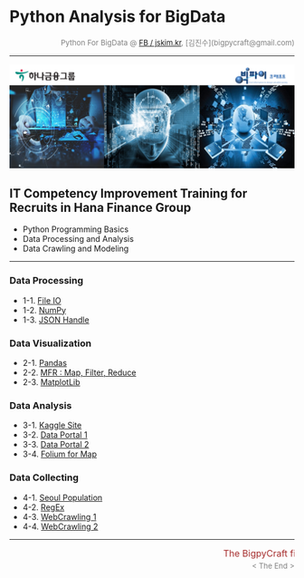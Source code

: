 
# Python Analysis for BigData

<div align='right'><font size=2 color='gray'>Python For BigData @ <font color='blue'><a href='https://www.facebook.com/jskim.kr'>FB / jskim.kr</a></font>, [김진수](bigpycraft@gmail.com)</font></div>
<hr>

<img src="../images/img_front_readme.png">

## IT Competency Improvement Training for Recruits in Hana Finance Group
- Python Programming Basics
- Data Processing and Analysis
- Data Crawling and Modeling

<hr>

### Data Processing 
- 1-1. [File IO                           ][da-11]
- 1-2. [NumPy                             ][da-12]
- 1-3. [JSON Handle                       ][da-13]

### Data Visualization
- 2-1. [Pandas                            ][da-21]
- 2-2. [MFR : Map, Filter, Reduce         ][da-22]
- 2-3. [MatplotLib                        ][da-23]

### Data Analysis
- 3-1. [Kaggle Site                       ][da-31]
- 3-2. [Data Portal 1                     ][da-32]
- 3-3. [Data Portal 2                     ][da-33]
- 3-4. [Folium for Map                    ][da-34]

### Data Collecting
- 4-1. [Seoul Population                  ][da-41]
- 4-2. [RegEx                             ][da-42]
- 4-3. [WebCrawling 1                     ][da-43]
- 4-4. [WebCrawling 2                     ][da-44]


[da-11]: https://htmlpreview.github.io/?https://github.com/lukejskim/ict19apr-hanafin/tree/master/section-B-v18/html/H51_PB_DA_307_FileIO.html                 "Go da-11"
[da-12]: https://htmlpreview.github.io/?https://github.com/lukejskim/ict19apr-hanafin/tree/master/section-B-v18/html/H52_PC_DA_521_NumPy_h5.html               "Go da-12"
[da-13]: https://htmlpreview.github.io/?https://github.com/lukejskim/ict19apr-hanafin/tree/master/section-B-v18/html/H53_PB_DA_422_JSON.html                   "Go da-13"
[da-21]: https://htmlpreview.github.io/?https://github.com/lukejskim/ict19apr-hanafin/tree/master/section-B-v18/html/H61_PC_DA_531_Pandas_h5.html              "Go da-21"
[da-22]: https://htmlpreview.github.io/?https://github.com/lukejskim/ict19apr-hanafin/tree/master/section-B-v18/html/H62_PB_DA_421_MFR.html                    "Go da-22"
[da-23]: https://htmlpreview.github.io/?https://github.com/lukejskim/ict19apr-hanafin/tree/master/section-B-v18/html/H63_PC_DA_511_Matplotlib_h5.html          "Go da-23"
[da-31]: https://htmlpreview.github.io/?https://github.com/lukejskim/ict19apr-hanafin/tree/master/section-B-v18/html/H71_PD_DA_610_Kaggle_Titanic.html         "Go da-31"
[da-32]: https://htmlpreview.github.io/?https://github.com/lukejskim/ict19apr-hanafin/tree/master/section-B-v18/html/H72_PD_DA_621_DataGoKr.html               "Go da-32"
[da-33]: https://htmlpreview.github.io/?https://github.com/lukejskim/ict19apr-hanafin/tree/master/section-B-v18/html/H73_PD_DA_622_DataGoKr.html               "Go da-33"
[da-34]: https://htmlpreview.github.io/?https://github.com/lukejskim/ict19apr-hanafin/tree/master/section-B-v18/html/H74_PB_DA_424_Folium_ver1.html            "Go da-34"
[da-41]: https://htmlpreview.github.io/?https://github.com/lukejskim/ict19apr-hanafin/tree/master/section-B-v18/html/H81_PD_DA_630_Seoul_Population_18_1Q.html "Go da-41"
[da-42]: https://htmlpreview.github.io/?https://github.com/lukejskim/ict19apr-hanafin/tree/master/section-B-v18/html/H82_PB_DA_423_RegEx_ver1.html             "Go da-42"
[da-43]: https://htmlpreview.github.io/?https://github.com/lukejskim/ict19apr-hanafin/tree/master/section-B-v18/html/H83_PE_DA_712_WebCrawling1.html           "Go da-43"
[da-44]: https://htmlpreview.github.io/?https://github.com/lukejskim/ict19apr-hanafin/tree/master/section-B-v18/html/H84_PE_DA_712_WebCrawling2.html           "Go da-44"


<hr>
<marquee><font size=3 color='brown'>The BigpyCraft find the information to design valuable society with Technology & Craft.</font></marquee>
<div align='right'><font size=2 color='gray'> &lt; The End &gt; </font></div>
